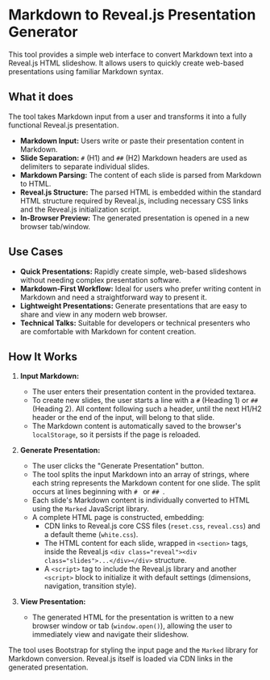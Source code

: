 # Markdown to Reveal.js Presentation Generator

This tool provides a simple web interface to convert Markdown text into a Reveal.js HTML slideshow. It allows users to quickly create web-based presentations using familiar Markdown syntax.

## What it does

The tool takes Markdown input from a user and transforms it into a fully functional Reveal.js presentation.

- **Markdown Input:** Users write or paste their presentation content in Markdown.
- **Slide Separation:** `#` (H1) and `##` (H2) Markdown headers are used as delimiters to separate individual slides.
- **Markdown Parsing:** The content of each slide is parsed from Markdown to HTML.
- **Reveal.js Structure:** The parsed HTML is embedded within the standard HTML structure required by Reveal.js, including necessary CSS links and the Reveal.js initialization script.
- **In-Browser Preview:** The generated presentation is opened in a new browser tab/window.

## Use Cases

- **Quick Presentations:** Rapidly create simple, web-based slideshows without needing complex presentation software.
- **Markdown-First Workflow:** Ideal for users who prefer writing content in Markdown and need a straightforward way to present it.
- **Lightweight Presentations:** Generate presentations that are easy to share and view in any modern web browser.
- **Technical Talks:** Suitable for developers or technical presenters who are comfortable with Markdown for content creation.

## How It Works

1.  **Input Markdown:**

    - The user enters their presentation content in the provided textarea.
    - To create new slides, the user starts a line with a `#` (Heading 1) or `##` (Heading 2). All content following such a header, until the next H1/H2 header or the end of the input, will belong to that slide.
    - The Markdown content is automatically saved to the browser's `localStorage`, so it persists if the page is reloaded.

2.  **Generate Presentation:**

    - The user clicks the "Generate Presentation" button.
    - The tool splits the input Markdown into an array of strings, where each string represents the Markdown content for one slide. The split occurs at lines beginning with `# ` or `## `.
    - Each slide's Markdown content is individually converted to HTML using the `Marked` JavaScript library.
    - A complete HTML page is constructed, embedding:
      - CDN links to Reveal.js core CSS files (`reset.css`, `reveal.css`) and a default theme (`white.css`).
      - The HTML content for each slide, wrapped in `<section>` tags, inside the Reveal.js `<div class="reveal"><div class="slides">...</div></div>` structure.
      - A `<script>` tag to include the Reveal.js library and another `<script>` block to initialize it with default settings (dimensions, navigation, transition style).

3.  **View Presentation:**
    - The generated HTML for the presentation is written to a new browser window or tab (`window.open()`), allowing the user to immediately view and navigate their slideshow.

The tool uses Bootstrap for styling the input page and the `Marked` library for Markdown conversion. Reveal.js itself is loaded via CDN links in the generated presentation.
